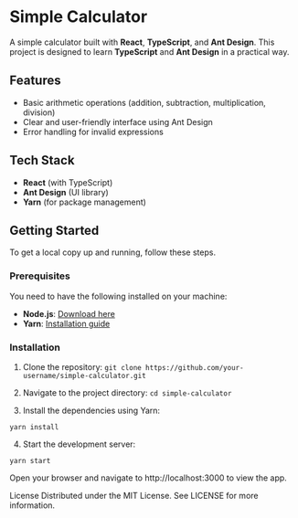 # Simple Calculator

A simple calculator built with **React**, **TypeScript**, and **Ant Design**. This project is designed to learn **TypeScript** and **Ant Design** in a practical way.

## Features

- Basic arithmetic operations (addition, subtraction, multiplication, division)
- Clear and user-friendly interface using Ant Design
- Error handling for invalid expressions

## Tech Stack

- **React** (with TypeScript)
- **Ant Design** (UI library)
- **Yarn** (for package management)

## Getting Started

To get a local copy up and running, follow these steps.

### Prerequisites

You need to have the following installed on your machine:

- **Node.js**: [Download here](https://nodejs.org/)
- **Yarn**: [Installation guide](https://yarnpkg.com/getting-started/install)

### Installation

1. Clone the repository:
   `
   git clone https://github.com/your-username/simple-calculator.git
   `
2. Navigate to the project directory:
  `
  cd simple-calculator
  `

3. Install the dependencies using Yarn:

  `
  yarn install
  `

4. Start the development server:

  `
  yarn start
  `

Open your browser and navigate to http://localhost:3000 to view the app.


License
Distributed under the MIT License. See LICENSE for more information.
